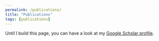 ```yaml
---
permalink: /publications/
title: "Publications"
tags: [publications]
---
```


Until I build this page, you can have a look at my <a href="http://scholar.google.es/citations?user=YBsqIrQAAAAJ" target="_blank">Google Scholar profile</a>.

